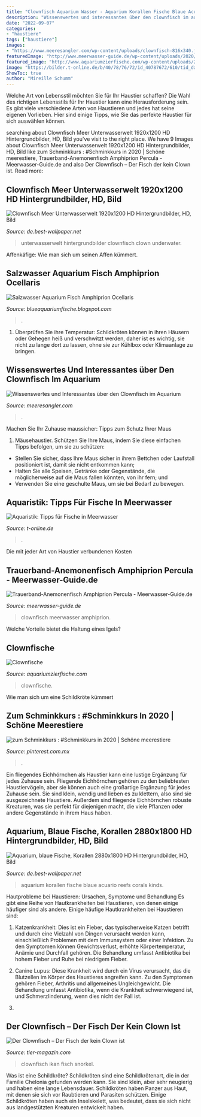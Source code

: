 ```yaml
---
title: "Clownfisch Aquarium Wasser - Aquarium Korallen Fische Blaue Acuario Reefs Corals Kinds"
description: "Wissenswertes und interessantes über den clownfisch im aquarium"
date: "2022-09-07"
categories:
- "haustiere"
tags: ["haustiere"]
images:
- "https://www.meeresangler.com/wp-content/uploads/clownfisch-816x340.jpg"
featuredImage: "http://www.meerwasser-guide.de/wp-content/uploads/2020/08/Echter-Clownfisch-Paar.jpg"
featured_image: "http://www.aquariumzierfische.com/wp-content/uploads/2015/04/Falscher-Clownfisch-300x225.jpg"
image: "https://bilder.t-online.de/b/40/78/76/72/id_40787672/610/tid_da/index.jpg"
ShowToc: true
author: "Mireille Schumm"
---
```



Welche Art von Lebensstil möchten Sie für Ihr Haustier schaffen?
Die Wahl des richtigen Lebensstils für Ihr Haustier kann eine Herausforderung sein. Es gibt viele verschiedene Arten von Haustieren und jedes hat seine eigenen Vorlieben. Hier sind einige Tipps, wie Sie das perfekte Haustier für sich auswählen können.

	

		
searching about Clownfisch Meer Unterwasserwelt 1920x1200 HD Hintergrundbilder, HD, Bild you've visit to the right place. We have 9 Images about Clownfisch Meer Unterwasserwelt 1920x1200 HD Hintergrundbilder, HD, Bild like zum Schminkkurs : #Schminkkurs in 2020 | Schöne meerestiere, Trauerband-Anemonenfisch Amphiprion Percula - Meerwasser-Guide.de and also Der Clownfisch – Der Fisch der kein Clown ist. Read more:
		
    
## Clownfisch Meer Unterwasserwelt 1920x1200 HD Hintergrundbilder, HD, Bild

<img loading=lazy src="http://de.best-wallpaper.net/wallpaper/1920x1200/1107/Clown-fish-ocean-underwater-world_1920x1200.jpg" onerror="this.onerror=null;this.src='https://tse2.mm.bing.net/th?id=OIP.LkAd70V6Tdhpa_1ipXz6LwHaEo&amp;pid=15.1';" alt="Clownfisch Meer Unterwasserwelt 1920x1200 HD Hintergrundbilder, HD, Bild">

_Source: de.best-wallpaper.net_

>unterwasserwelt hintergrundbilder clownfisch clown underwater. 

	

Affenkäfige: Wie man sich um seinen Affen kümmert.

    
## Salzwasser Aquarium Fisch Amphiprion Ocellaris

<img loading=lazy src="https://c8.alamy.com/compde/e5w4ty/salzwasser-aquarium-fisch-amphiprion-ocellaris-clownfische-nemo-e5w4ty.jpg" onerror="this.onerror=null;this.src='https://tse2.mm.bing.net/th?id=OIP.ssUxN764GksMzgemc80ZGwHaFc&amp;pid=15.1';" alt="Salzwasser Aquarium Fisch Amphiprion Ocellaris">

_Source: blueaquariumfische.blogspot.com_

>. 

	

1) Überprüfen Sie ihre Temperatur: Schildkröten können in ihren Häusern oder Gehegen heiß und verschwitzt werden, daher ist es wichtig, sie nicht zu lange dort zu lassen, ohne sie zur Kühlbox oder Klimaanlage zu bringen.

    
## Wissenswertes Und Interessantes über Den Clownfisch Im Aquarium

<img loading=lazy src="https://www.meeresangler.com/wp-content/uploads/clownfisch-816x340.jpg" onerror="this.onerror=null;this.src='https://tse3.mm.bing.net/th?id=OIP.S8kd5d-S6momlPQm93PIZQHaDF&amp;pid=15.1';" alt="Wissenswertes und Interessantes über den Clownfisch im Aquarium">

_Source: meeresangler.com_

>. 

	

Machen Sie Ihr Zuhause maussicher: Tipps zum Schutz Ihrer Maus
1. Mäusehaustier. Schützen Sie Ihre Maus, indem Sie diese einfachen Tipps befolgen, um sie zu schützen:
- Stellen Sie sicher, dass Ihre Maus sicher in ihrem Bettchen oder Laufstall positioniert ist, damit sie nicht entkommen kann;
- Halten Sie alle Speisen, Getränke oder Gegenstände, die möglicherweise auf die Maus fallen könnten, von ihr fern; und
- Verwenden Sie eine geschulte Maus, um sie bei Bedarf zu bewegen.

    
## Aquaristik: Tipps Für Fische In Meerwasser

<img loading=lazy src="https://bilder.t-online.de/b/40/78/76/72/id_40787672/610/tid_da/index.jpg" onerror="this.onerror=null;this.src='https://tse3.mm.bing.net/th?id=OIP.J5_UTRd4bGfbVGhJwYsQkQHaDv&amp;pid=15.1';" alt="Aquaristik: Tipps für Fische in Meerwasser">

_Source: t-online.de_

>. 

	

Die mit jeder Art von Haustier verbundenen Kosten

    
## Trauerband-Anemonenfisch Amphiprion Percula - Meerwasser-Guide.de

<img loading=lazy src="http://www.meerwasser-guide.de/wp-content/uploads/2020/08/Echter-Clownfisch-Paar.jpg" onerror="this.onerror=null;this.src='https://tse2.mm.bing.net/th?id=OIP.pK5juWnkV9fo3haqpkVVgAHaFj&amp;pid=15.1';" alt="Trauerband-Anemonenfisch Amphiprion Percula - Meerwasser-Guide.de">

_Source: meerwasser-guide.de_

>clownfisch meerwasser amphiprion. 

	

Welche Vorteile bietet die Haltung eines Igels?

    
## Clownfische

<img loading=lazy src="http://www.aquariumzierfische.com/wp-content/uploads/2015/04/Falscher-Clownfisch-300x225.jpg" onerror="this.onerror=null;this.src='https://tse4.mm.bing.net/th?id=OIP.zoR3LeueAiGK5B68CuEzswAAAA&amp;pid=15.1';" alt="Clownfische">

_Source: aquariumzierfische.com_

>clownfische. 

	

Wie man sich um eine Schildkröte kümmert

    
## Zum Schminkkurs : #Schminkkurs In 2020 | Schöne Meerestiere

<img loading=lazy src="https://i.pinimg.com/originals/c7/27/ad/c727ad096520ff212325ad1baf2b9488.jpg" onerror="this.onerror=null;this.src='https://tse1.mm.bing.net/th?id=OIP.jSWFMUXoQk4_bXQi5eclxwHaNJ&amp;pid=15.1';" alt="zum Schminkkurs : #Schminkkurs in 2020 | Schöne meerestiere">

_Source: pinterest.com.mx_

>. 

	

Ein fliegendes Eichhörnchen als Haustier kann eine lustige Ergänzung für jedes Zuhause sein.
Fliegende Eichhörnchen gehören zu den beliebtesten Haustiervögeln, aber sie können auch eine großartige Ergänzung für jedes Zuhause sein. Sie sind klein, wendig und lieben es zu klettern, also sind sie ausgezeichnete Haustiere. Außerdem sind fliegende Eichhörnchen robuste Kreaturen, was sie perfekt für diejenigen macht, die viele Pflanzen oder andere Gegenstände in ihrem Haus haben.

    
## Aquarium, Blaue Fische, Korallen 2880x1800 HD Hintergrundbilder, HD, Bild

<img loading=lazy src="http://de.best-wallpaper.net/wallpaper/2880x1800/1607/Aquarium-blue-fish-coral_2880x1800.jpg" onerror="this.onerror=null;this.src='https://tse2.mm.bing.net/th?id=OIP.OM00_Q60ZnJcgZGbUtxcGAHaEo&amp;pid=15.1';" alt="Aquarium, blaue Fische, Korallen 2880x1800 HD Hintergrundbilder, HD, Bild">

_Source: de.best-wallpaper.net_

>aquarium korallen fische blaue acuario reefs corals kinds. 

	

Hautprobleme bei Haustieren: Ursachen, Symptome und Behandlung
Es gibt eine Reihe von Hautkrankheiten bei Haustieren, von denen einige häufiger sind als andere. Einige häufige Hautkrankheiten bei Haustieren sind:
1. Katzenkrankheit: Dies ist ein Fieber, das typischerweise Katzen betrifft und durch eine Vielzahl von Dingen verursacht werden kann, einschließlich Problemen mit dem Immunsystem oder einer Infektion. Zu den Symptomen können Gewichtsverlust, erhöhte Körpertemperatur, Anämie und Durchfall gehören. Die Behandlung umfasst Antibiotika bei hohem Fieber und Ruhe bei niedrigem Fieber.

2. Canine Lupus: Diese Krankheit wird durch ein Virus verursacht, das die Blutzellen im Körper des Haustieres angreifen kann. Zu den Symptomen gehören Fieber, Arthritis und allgemeines Ungleichgewicht. Die Behandlung umfasst Antibiotika, wenn die Krankheit schwerwiegend ist, und Schmerzlinderung, wenn dies nicht der Fall ist.

3.

    
## Der Clownfisch – Der Fisch Der Kein Clown Ist

<img loading=lazy src="https://www.tier-magazin.com/wp-content/uploads/2021/06/clownfisch-aquarium.jpg" onerror="this.onerror=null;this.src='https://tse4.mm.bing.net/th?id=OIP.-r8AdgWPSZN3e3U-EUiDJQHaE7&amp;pid=15.1';" alt="Der Clownfisch – Der Fisch der kein Clown ist">

_Source: tier-magazin.com_

>clownfisch ikan fisch snorkel. 

	

Was ist eine Schildkröte?
Schildkröten sind eine Schildkrötenart, die in der Familie Chelonia gefunden werden kann. Sie sind klein, aber sehr neugierig und haben eine lange Lebensdauer. Schildkröten haben Panzer aus Haut, mit denen sie sich vor Raubtieren und Parasiten schützen. Einige Schildkröten haben auch ein Inselskelett, was bedeutet, dass sie sich nicht aus landgestützten Kreaturen entwickelt haben.

